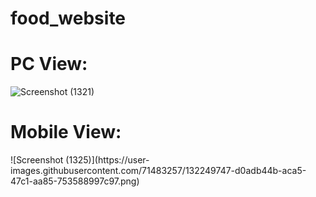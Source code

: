 # food_website

<h1>PC View:</h1>

![Screenshot (1321)](https://user-images.githubusercontent.com/71483257/132249649-c27f3a68-8c90-4dd3-a663-9fb5f1efa5bd.png)

<h1>Mobile View:</h1>
![Screenshot (1325)](https://user-images.githubusercontent.com/71483257/132249747-d0adb44b-aca5-47c1-aa85-753588997c97.png)

